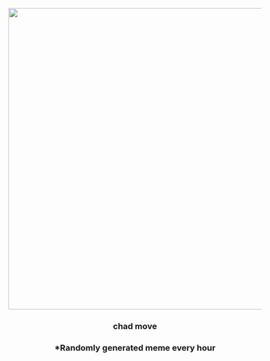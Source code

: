 <p align="center">
        <img src="https://i.redd.it/0j95sqdmunh91.gif" width="600" height="600">
        </p>
        <h3 align="center">chad move</h3>
        <h3 align="center">*Randomly generated meme every hour</h3>
    